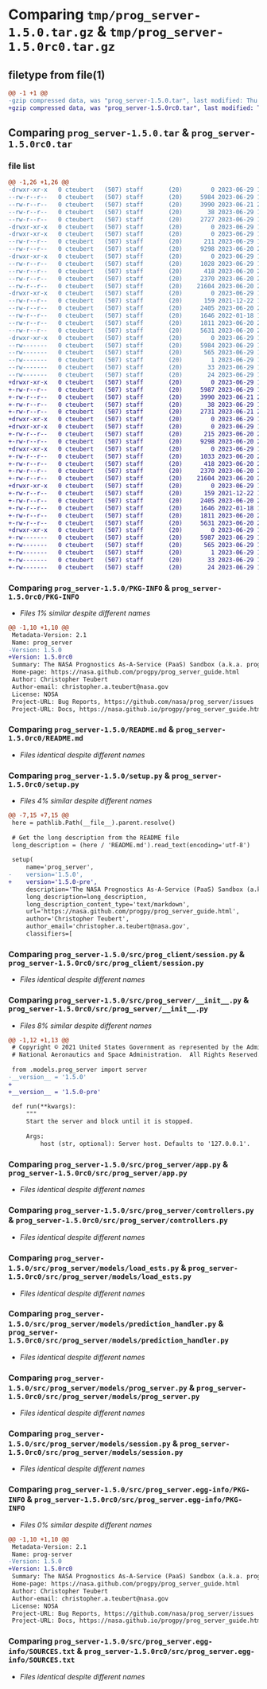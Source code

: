# Comparing `tmp/prog_server-1.5.0.tar.gz` & `tmp/prog_server-1.5.0rc0.tar.gz`

## filetype from file(1)

```diff
@@ -1 +1 @@
-gzip compressed data, was "prog_server-1.5.0.tar", last modified: Thu Jun 29 15:36:40 2023, max compression
+gzip compressed data, was "prog_server-1.5.0rc0.tar", last modified: Thu Jun 29 15:29:23 2023, max compression
```

## Comparing `prog_server-1.5.0.tar` & `prog_server-1.5.0rc0.tar`

### file list

```diff
@@ -1,26 +1,26 @@
-drwxr-xr-x   0 cteubert   (507) staff       (20)        0 2023-06-29 15:36:40.009166 prog_server-1.5.0/
--rw-r--r--   0 cteubert   (507) staff       (20)     5984 2023-06-29 15:36:40.008987 prog_server-1.5.0/PKG-INFO
--rw-r--r--   0 cteubert   (507) staff       (20)     3990 2023-06-21 22:21:41.000000 prog_server-1.5.0/README.md
--rw-r--r--   0 cteubert   (507) staff       (20)       38 2023-06-29 15:36:40.009204 prog_server-1.5.0/setup.cfg
--rw-r--r--   0 cteubert   (507) staff       (20)     2727 2023-06-29 15:33:40.000000 prog_server-1.5.0/setup.py
-drwxr-xr-x   0 cteubert   (507) staff       (20)        0 2023-06-29 15:36:40.005787 prog_server-1.5.0/src/
-drwxr-xr-x   0 cteubert   (507) staff       (20)        0 2023-06-29 15:36:40.006456 prog_server-1.5.0/src/prog_client/
--rw-r--r--   0 cteubert   (507) staff       (20)      211 2023-06-29 15:33:52.000000 prog_server-1.5.0/src/prog_client/__init__.py
--rw-r--r--   0 cteubert   (507) staff       (20)     9298 2023-06-20 20:26:30.000000 prog_server-1.5.0/src/prog_client/session.py
-drwxr-xr-x   0 cteubert   (507) staff       (20)        0 2023-06-29 15:36:40.006986 prog_server-1.5.0/src/prog_server/
--rw-r--r--   0 cteubert   (507) staff       (20)     1028 2023-06-29 15:33:55.000000 prog_server-1.5.0/src/prog_server/__init__.py
--rw-r--r--   0 cteubert   (507) staff       (20)      418 2023-06-20 20:26:30.000000 prog_server-1.5.0/src/prog_server/__main__.py
--rw-r--r--   0 cteubert   (507) staff       (20)     2370 2023-06-20 20:26:30.000000 prog_server-1.5.0/src/prog_server/app.py
--rw-r--r--   0 cteubert   (507) staff       (20)    21604 2023-06-20 20:26:30.000000 prog_server-1.5.0/src/prog_server/controllers.py
-drwxr-xr-x   0 cteubert   (507) staff       (20)        0 2023-06-29 15:36:40.008786 prog_server-1.5.0/src/prog_server/models/
--rw-r--r--   0 cteubert   (507) staff       (20)      159 2021-12-22 19:21:19.000000 prog_server-1.5.0/src/prog_server/models/__init__.py
--rw-r--r--   0 cteubert   (507) staff       (20)     2405 2023-06-20 20:26:30.000000 prog_server-1.5.0/src/prog_server/models/load_ests.py
--rw-r--r--   0 cteubert   (507) staff       (20)     1646 2022-01-18 16:47:38.000000 prog_server-1.5.0/src/prog_server/models/prediction_handler.py
--rw-r--r--   0 cteubert   (507) staff       (20)     1811 2023-06-20 20:26:30.000000 prog_server-1.5.0/src/prog_server/models/prog_server.py
--rw-r--r--   0 cteubert   (507) staff       (20)     5631 2023-06-20 20:26:30.000000 prog_server-1.5.0/src/prog_server/models/session.py
-drwxr-xr-x   0 cteubert   (507) staff       (20)        0 2023-06-29 15:36:40.007701 prog_server-1.5.0/src/prog_server.egg-info/
--rw-------   0 cteubert   (507) staff       (20)     5984 2023-06-29 15:36:40.000000 prog_server-1.5.0/src/prog_server.egg-info/PKG-INFO
--rw-------   0 cteubert   (507) staff       (20)      565 2023-06-29 15:36:40.000000 prog_server-1.5.0/src/prog_server.egg-info/SOURCES.txt
--rw-------   0 cteubert   (507) staff       (20)        1 2023-06-29 15:36:40.000000 prog_server-1.5.0/src/prog_server.egg-info/dependency_links.txt
--rw-------   0 cteubert   (507) staff       (20)       33 2023-06-29 15:36:40.000000 prog_server-1.5.0/src/prog_server.egg-info/requires.txt
--rw-------   0 cteubert   (507) staff       (20)       24 2023-06-29 15:36:40.000000 prog_server-1.5.0/src/prog_server.egg-info/top_level.txt
+drwxr-xr-x   0 cteubert   (507) staff       (20)        0 2023-06-29 15:29:23.762075 prog_server-1.5.0rc0/
+-rw-r--r--   0 cteubert   (507) staff       (20)     5987 2023-06-29 15:29:23.761921 prog_server-1.5.0rc0/PKG-INFO
+-rw-r--r--   0 cteubert   (507) staff       (20)     3990 2023-06-21 22:21:41.000000 prog_server-1.5.0rc0/README.md
+-rw-r--r--   0 cteubert   (507) staff       (20)       38 2023-06-29 15:29:23.762113 prog_server-1.5.0rc0/setup.cfg
+-rw-r--r--   0 cteubert   (507) staff       (20)     2731 2023-06-21 22:21:41.000000 prog_server-1.5.0rc0/setup.py
+drwxr-xr-x   0 cteubert   (507) staff       (20)        0 2023-06-29 15:29:23.757111 prog_server-1.5.0rc0/src/
+drwxr-xr-x   0 cteubert   (507) staff       (20)        0 2023-06-29 15:29:23.758117 prog_server-1.5.0rc0/src/prog_client/
+-rw-r--r--   0 cteubert   (507) staff       (20)      215 2023-06-20 20:26:30.000000 prog_server-1.5.0rc0/src/prog_client/__init__.py
+-rw-r--r--   0 cteubert   (507) staff       (20)     9298 2023-06-20 20:26:30.000000 prog_server-1.5.0rc0/src/prog_client/session.py
+drwxr-xr-x   0 cteubert   (507) staff       (20)        0 2023-06-29 15:29:23.759349 prog_server-1.5.0rc0/src/prog_server/
+-rw-r--r--   0 cteubert   (507) staff       (20)     1033 2023-06-20 20:26:30.000000 prog_server-1.5.0rc0/src/prog_server/__init__.py
+-rw-r--r--   0 cteubert   (507) staff       (20)      418 2023-06-20 20:26:30.000000 prog_server-1.5.0rc0/src/prog_server/__main__.py
+-rw-r--r--   0 cteubert   (507) staff       (20)     2370 2023-06-20 20:26:30.000000 prog_server-1.5.0rc0/src/prog_server/app.py
+-rw-r--r--   0 cteubert   (507) staff       (20)    21604 2023-06-20 20:26:30.000000 prog_server-1.5.0rc0/src/prog_server/controllers.py
+drwxr-xr-x   0 cteubert   (507) staff       (20)        0 2023-06-29 15:29:23.761580 prog_server-1.5.0rc0/src/prog_server/models/
+-rw-r--r--   0 cteubert   (507) staff       (20)      159 2021-12-22 19:21:19.000000 prog_server-1.5.0rc0/src/prog_server/models/__init__.py
+-rw-r--r--   0 cteubert   (507) staff       (20)     2405 2023-06-20 20:26:30.000000 prog_server-1.5.0rc0/src/prog_server/models/load_ests.py
+-rw-r--r--   0 cteubert   (507) staff       (20)     1646 2022-01-18 16:47:38.000000 prog_server-1.5.0rc0/src/prog_server/models/prediction_handler.py
+-rw-r--r--   0 cteubert   (507) staff       (20)     1811 2023-06-20 20:26:30.000000 prog_server-1.5.0rc0/src/prog_server/models/prog_server.py
+-rw-r--r--   0 cteubert   (507) staff       (20)     5631 2023-06-20 20:26:30.000000 prog_server-1.5.0rc0/src/prog_server/models/session.py
+drwxr-xr-x   0 cteubert   (507) staff       (20)        0 2023-06-29 15:29:23.760391 prog_server-1.5.0rc0/src/prog_server.egg-info/
+-rw-------   0 cteubert   (507) staff       (20)     5987 2023-06-29 15:29:23.000000 prog_server-1.5.0rc0/src/prog_server.egg-info/PKG-INFO
+-rw-------   0 cteubert   (507) staff       (20)      565 2023-06-29 15:29:23.000000 prog_server-1.5.0rc0/src/prog_server.egg-info/SOURCES.txt
+-rw-------   0 cteubert   (507) staff       (20)        1 2023-06-29 15:29:23.000000 prog_server-1.5.0rc0/src/prog_server.egg-info/dependency_links.txt
+-rw-------   0 cteubert   (507) staff       (20)       33 2023-06-29 15:29:23.000000 prog_server-1.5.0rc0/src/prog_server.egg-info/requires.txt
+-rw-------   0 cteubert   (507) staff       (20)       24 2023-06-29 15:29:23.000000 prog_server-1.5.0rc0/src/prog_server.egg-info/top_level.txt
```

### Comparing `prog_server-1.5.0/PKG-INFO` & `prog_server-1.5.0rc0/PKG-INFO`

 * *Files 1% similar despite different names*

```diff
@@ -1,10 +1,10 @@
 Metadata-Version: 2.1
 Name: prog_server
-Version: 1.5.0
+Version: 1.5.0rc0
 Summary: The NASA Prognostics As-A-Service (PaaS) Sandbox (a.k.a. prog_server) is a simplified Software Oriented Architecture (SOA) for performing prognostics of engineering systems. The PaaS Sandbox is a wrapper around the Prognostics Algorithms and Models Packages, allowing 1+ users to access these packages features through a REST API. The package is intended to be used as a research tool to prototype and benchmark Prognostics As-A-Service (PaaS) architectures and work on the challenges facing such architectures
 Home-page: https://nasa.github.com/progpy/prog_server_guide.html
 Author: Christopher Teubert
 Author-email: christopher.a.teubert@nasa.gov
 License: NOSA
 Project-URL: Bug Reports, https://github.com/nasa/prog_server/issues
 Project-URL: Docs, https://nasa.github.io/progpy/prog_server_guide.html
```

### Comparing `prog_server-1.5.0/README.md` & `prog_server-1.5.0rc0/README.md`

 * *Files identical despite different names*

### Comparing `prog_server-1.5.0/setup.py` & `prog_server-1.5.0rc0/setup.py`

 * *Files 4% similar despite different names*

```diff
@@ -7,15 +7,15 @@
 here = pathlib.Path(__file__).parent.resolve()
 
 # Get the long description from the README file
 long_description = (here / 'README.md').read_text(encoding='utf-8')
 
 setup(
     name='prog_server',
-    version='1.5.0',
+    version='1.5.0-pre',
     description='The NASA Prognostics As-A-Service (PaaS) Sandbox (a.k.a. prog_server) is a simplified Software Oriented Architecture (SOA) for performing prognostics of engineering systems. The PaaS Sandbox is a wrapper around the Prognostics Algorithms and Models Packages, allowing 1+ users to access these packages features through a REST API. The package is intended to be used as a research tool to prototype and benchmark Prognostics As-A-Service (PaaS) architectures and work on the challenges facing such architectures',
     long_description=long_description,
     long_description_content_type='text/markdown',
     url='https://nasa.github.com/progpy/prog_server_guide.html',
     author='Christopher Teubert',
     author_email='christopher.a.teubert@nasa.gov',
     classifiers=[
```

### Comparing `prog_server-1.5.0/src/prog_client/session.py` & `prog_server-1.5.0rc0/src/prog_client/session.py`

 * *Files identical despite different names*

### Comparing `prog_server-1.5.0/src/prog_server/__init__.py` & `prog_server-1.5.0rc0/src/prog_server/__init__.py`

 * *Files 8% similar despite different names*

```diff
@@ -1,12 +1,13 @@
 # Copyright © 2021 United States Government as represented by the Administrator of the
 # National Aeronautics and Space Administration.  All Rights Reserved.
 
 from .models.prog_server import server
-__version__ = '1.5.0'
+
+__version__ = '1.5.0-pre'
 
 def run(**kwargs):
     """
     Start the server and block until it is stopped.
 
     Args:
         host (str, optional): Server host. Defaults to '127.0.0.1'.
```

### Comparing `prog_server-1.5.0/src/prog_server/app.py` & `prog_server-1.5.0rc0/src/prog_server/app.py`

 * *Files identical despite different names*

### Comparing `prog_server-1.5.0/src/prog_server/controllers.py` & `prog_server-1.5.0rc0/src/prog_server/controllers.py`

 * *Files identical despite different names*

### Comparing `prog_server-1.5.0/src/prog_server/models/load_ests.py` & `prog_server-1.5.0rc0/src/prog_server/models/load_ests.py`

 * *Files identical despite different names*

### Comparing `prog_server-1.5.0/src/prog_server/models/prediction_handler.py` & `prog_server-1.5.0rc0/src/prog_server/models/prediction_handler.py`

 * *Files identical despite different names*

### Comparing `prog_server-1.5.0/src/prog_server/models/prog_server.py` & `prog_server-1.5.0rc0/src/prog_server/models/prog_server.py`

 * *Files identical despite different names*

### Comparing `prog_server-1.5.0/src/prog_server/models/session.py` & `prog_server-1.5.0rc0/src/prog_server/models/session.py`

 * *Files identical despite different names*

### Comparing `prog_server-1.5.0/src/prog_server.egg-info/PKG-INFO` & `prog_server-1.5.0rc0/src/prog_server.egg-info/PKG-INFO`

 * *Files 0% similar despite different names*

```diff
@@ -1,10 +1,10 @@
 Metadata-Version: 2.1
 Name: prog-server
-Version: 1.5.0
+Version: 1.5.0rc0
 Summary: The NASA Prognostics As-A-Service (PaaS) Sandbox (a.k.a. prog_server) is a simplified Software Oriented Architecture (SOA) for performing prognostics of engineering systems. The PaaS Sandbox is a wrapper around the Prognostics Algorithms and Models Packages, allowing 1+ users to access these packages features through a REST API. The package is intended to be used as a research tool to prototype and benchmark Prognostics As-A-Service (PaaS) architectures and work on the challenges facing such architectures
 Home-page: https://nasa.github.com/progpy/prog_server_guide.html
 Author: Christopher Teubert
 Author-email: christopher.a.teubert@nasa.gov
 License: NOSA
 Project-URL: Bug Reports, https://github.com/nasa/prog_server/issues
 Project-URL: Docs, https://nasa.github.io/progpy/prog_server_guide.html
```

### Comparing `prog_server-1.5.0/src/prog_server.egg-info/SOURCES.txt` & `prog_server-1.5.0rc0/src/prog_server.egg-info/SOURCES.txt`

 * *Files identical despite different names*

